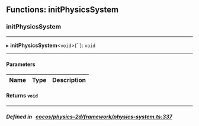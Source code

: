 ## Functions: initPhysicsSystem

### initPhysicsSystem


___
▸ **initPhysicsSystem**<`void`\>(``): `void`
___


#### Parameters

| Name | Type | Description |
| :------: | :------: | :------: |

#### Returns `void` 
___


##### Defined in &nbsp;   [cocos/physics-2d/framework/physics-system.ts:337](https://github.com/cocos-creator/engine/blob/c7bf6b8a9/cocos/physics-2d/framework/physics-system.ts#L337)&nbsp;
